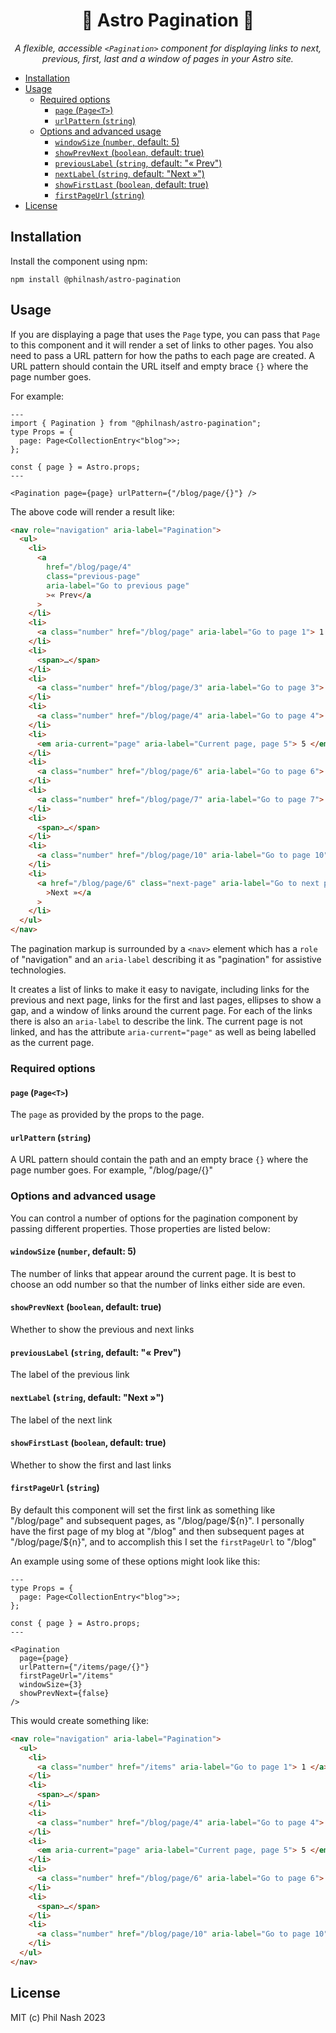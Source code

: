 <div style="text-align:center" align="center">
  <h1>🚀 Astro Pagination 🚀</h1>

  <p><em>A flexible, accessible <code>&lt;Pagination&gt;</code> component for displaying links to next, previous, first, last and a window of pages in your Astro site.</em></p>
</div>

* [Installation](#installation)
* [Usage](#usage)
  * [Required options](#required-options)
    * [`page` (`Page<T>`)](#page-paget)
    * [`urlPattern` (`string`)](#urlpattern-string)
  * [Options and advanced usage](#options-and-advanced-usage)
    * [`windowSize` (`number`, default: 5)](#windowsize-number-default-5)
    * [`showPrevNext` (`boolean`, default: true)](#showprevnext-boolean-default-true)
    * [`previousLabel` (`string`, default: "« Prev")](#previouslabel-string-default--prev)
    * [`nextLabel` (`string`, default: "Next »")](#nextlabel-string-default-next-)
    * [`showFirstLast` (`boolean`, default: true)](#showfirstlast-boolean-default-true)
    * [`firstPageUrl` (`string`)](#firstpageurl-string)
* [License](#license)

## Installation

Install the component using npm:

```
npm install @philnash/astro-pagination
```

## Usage

If you are displaying a page that uses the `Page` type, you can pass that `Page` to this component and it will render a set of links to other pages. You also need to pass a URL pattern for how the paths to each page are created. A URL pattern should contain the URL itself and empty brace `{}` where the page number goes.

For example:

```astro
---
import { Pagination } from "@philnash/astro-pagination";
type Props = {
  page: Page<CollectionEntry<"blog">>;
};

const { page } = Astro.props;
---

<Pagination page={page} urlPattern={"/blog/page/{}"} />
```

The above code will render a result like:

```html
<nav role="navigation" aria-label="Pagination">
  <ul>
    <li>
      <a
        href="/blog/page/4"
        class="previous-page"
        aria-label="Go to previous page"
        >« Prev</a
      >
    </li>
    <li>
      <a class="number" href="/blog/page" aria-label="Go to page 1"> 1 </a>
    </li>
    <li>
      <span>…</span>
    </li>
    <li>
      <a class="number" href="/blog/page/3" aria-label="Go to page 3"> 3 </a>
    </li>
    <li>
      <a class="number" href="/blog/page/4" aria-label="Go to page 4"> 4 </a>
    </li>
    <li>
      <em aria-current="page" aria-label="Current page, page 5"> 5 </em>
    </li>
    <li>
      <a class="number" href="/blog/page/6" aria-label="Go to page 6"> 6 </a>
    </li>
    <li>
      <a class="number" href="/blog/page/7" aria-label="Go to page 7"> 7 </a>
    </li>
    <li>
      <span>…</span>
    </li>
    <li>
      <a class="number" href="/blog/page/10" aria-label="Go to page 10"> 10 </a>
    </li>
    <li>
      <a href="/blog/page/6" class="next-page" aria-label="Go to next page"
        >Next »</a
      >
    </li>
  </ul>
</nav>
```

The pagination markup is surrounded by a `<nav>` element which has a `role` of "navigation" and an `aria-label` describing it as "pagination" for assistive technologies.

It creates a list of links to make it easy to navigate, including links for the previous and next page, links for the first and last pages, ellipses to show a gap, and a window of links around the current page. For each of the links there is also an `aria-label` to describe the link. The current page is not linked, and has the attribute `aria-current="page"` as well as being labelled as the current page.

### Required options

#### `page` (`Page<T>`)

The `page` as provided by the props to the page.

#### `urlPattern` (`string`)

A URL pattern should contain the path and an empty brace `{}` where the page number goes. For example, "/blog/page/{}"

### Options and advanced usage

You can control a number of options for the pagination component by passing different properties. Those properties are listed below:

#### `windowSize` (`number`, default: 5)

The number of links that appear around the current page. It is best to choose an odd number so that the number of links either side are even.

#### `showPrevNext` (`boolean`, default: true)

Whether to show the previous and next links

#### `previousLabel` (`string`, default: "&laquo; Prev")

The label of the previous link

#### `nextLabel` (`string`, default: "Next &raquo;")

The label of the next link

#### `showFirstLast` (`boolean`, default: true)

Whether to show the first and last links

#### `firstPageUrl` (`string`)

By default this component will set the first link as something like "/blog/page" and subsequent pages, as "/blog/page/${n}". I personally have the first page of my blog at "/blog" and then subsequent pages at "/blog/page/${n}", and to accomplish this I set the `firstPageUrl` to "/blog"

An example using some of these options might look like this:

```astro
---
type Props = {
  page: Page<CollectionEntry<"blog">>;
};

const { page } = Astro.props;
---

<Pagination
  page={page}
  urlPattern={"/items/page/{}"}
  firstPageUrl="/items"
  windowSize={3}
  showPrevNext={false}
/>
```

This would create something like:

```html
<nav role="navigation" aria-label="Pagination">
  <ul>
    <li>
      <a class="number" href="/items" aria-label="Go to page 1"> 1 </a>
    </li>
    <li>
      <span>…</span>
    </li>
    <li>
      <a class="number" href="/blog/page/4" aria-label="Go to page 4"> 4 </a>
    </li>
    <li>
      <em aria-current="page" aria-label="Current page, page 5"> 5 </em>
    </li>
    <li>
      <a class="number" href="/blog/page/6" aria-label="Go to page 6"> 6 </a>
    </li>
    <li>
      <span>…</span>
    </li>
    <li>
      <a class="number" href="/blog/page/10" aria-label="Go to page 10"> 10 </a>
    </li>
  </ul>
</nav>
```

## License

MIT (c) Phil Nash 2023
